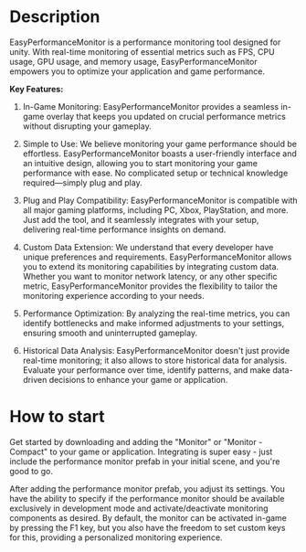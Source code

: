 # Description

EasyPerformanceMonitor is a performance monitoring tool designed for unity. With real-time monitoring of essential metrics such as FPS, CPU usage, GPU usage, and memory usage, EasyPerformanceMonitor empowers you to optimize your application and game performance.

**Key Features:**

1. In-Game Monitoring: EasyPerformanceMonitor provides a seamless in-game overlay that keeps you updated on crucial performance metrics without disrupting your gameplay.

2. Simple to Use: We believe monitoring your game performance should be effortless. EasyPerformanceMonitor boasts a user-friendly interface and an intuitive design, allowing you to start monitoring your game performance with ease. No complicated setup or technical knowledge required—simply plug and play.

3. Plug and Play Compatibility: EasyPerformanceMonitor is compatible with all major gaming platforms, including PC, Xbox, PlayStation, and more. Just add the tool, and it seamlessly integrates with your setup, delivering real-time performance insights on demand.

4. Custom Data Extension: We understand that every developer have unique preferences and requirements. EasyPerformanceMonitor allows you to extend its monitoring capabilities by integrating custom data. Whether you want to monitor network latency, or any other specific metric, EasyPerformanceMonitor provides the flexibility to tailor the monitoring experience according to your needs.

5. Performance Optimization: By analyzing the real-time metrics, you can identify bottlenecks and make informed adjustments to your settings, ensuring smooth and uninterrupted gameplay.

6. Historical Data Analysis: EasyPerformanceMonitor doesn't just provide real-time monitoring; it also allows to store historical data for analysis. Evaluate your performance over time, identify patterns, and make data-driven decisions to enhance your game or application.

# How to start

Get started by downloading and adding the "Monitor" or "Monitor - Compact" to your game or application. Integrating is super easy - just include the performance monitor prefab in your initial scene, and you're good to go.

After adding the performance monitor prefab, you adjust its settings. You have the ability to specify if the performance monitor should be available exclusively in development mode and activate/deactivate monitoring components as desired. By default, the monitor can be activated in-game by pressing the F1 key, but you also have the freedom to set custom keys for this, providing a personalized monitoring experience.